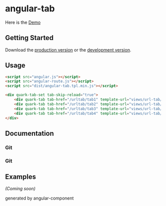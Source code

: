 # angular-tab

Here is the [Demo][demo]

[demo]: http://ariesjia.github.io/angular-tab/demo/

## Getting Started

Download the [production version][min] or the [development version][max].


[min]: https://raw.github.com/ariesjia/angular-tab/master/dist/angular-tab.tpl.min.js
[max]: https://raw.github.com/ariesjia/angular-tab/master/dist/angular-tab.tpl.js


## Usage

```html
<script src="angular.js"></script>
<script src="angular-route.js"></script>
<script src="dist/angular-tab.tpl.min.js"></script>

<div quark-tab-set tab-skip-reload="true">
	<div quark-tab tab-href="/urltab/tab1" template-url="views/url-tab/tab1.html">TAB1</div>
    <div quark-tab tab-href="/urltab/tab2" template-url="views/url-tab/tab2.html">TAB2</div>
    <div quark-tab tab-href="/urltab/tab3" template-url="views/url-tab/tab3.html">TAB3</div>
	<div quark-tab tab-href="/urltab/tab4" template-url="views/url-tab/tab4.html">TAB4</div>
</div>

```

## Documentation
### Git
### Git

## Examples
_(Coming soon)_


generated by angular-component

